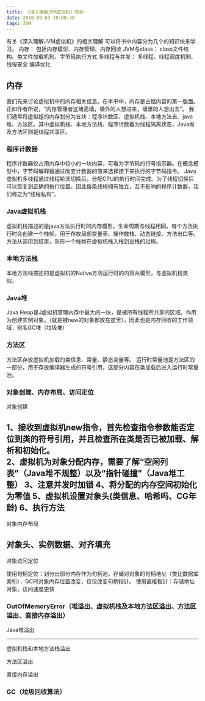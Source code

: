 ```yaml
---
title: 《深入理解JVM虚拟机》内存
date: 2018-09-03 18:08:30
tags: JVM
---
```

有关《深入理解JVM虚拟机》的相关理解
可以将书中内容分为几个的知识块来学习。
内存：
	包括内存模型、内存管理、内存回收
JVM与class：
	class文件结构、类文件加载机制、字节码执行方式
多线程与并发：
	多线程、线程调度机制、线程安全
编译优化

## 内存
我们先来讨论虚拟机中的内存相关信息。在本书中，内存是占据内容的第一版面。正如作者所说，“内存管理者这堵高墙，墙外的人想进来，墙里的人想出去”。
我们通常将虚拟姐的内存划分为五块：程序计数区、虚拟机栈、本地方法去、java堆、方法区。其中虚拟机栈、本地方法栈、程序计数器为线程隔离状态，Java堆及方法区则是线程共享区。

### 程序计数器
程序计数器仅占用内存中较小的一块内容，可看为字节码的行号指示器。在概念模型中，字节码解释器通过改变计数器的值来选择接下来执行的字节码指令。
Java虚拟机多线程通过线程轮流切换后，分配CPU的执行时间完成。为了线程切换后可以恢复到正确的执行位置，因此每条线程拥有独立，互不影响的程序计数器，我们称之为“线程私有”。

### Java虚拟机栈
虚拟机栈描述的是java方法执行时的内存模型，生命周期与线程相同。每个方法执行时会创建一个栈帧，用于存放局部变量表、操作数栈、动态链接、方法出口等。方法从调用到结束，队形一个栈帧在虚拟机栈入栈到出栈的过程。

### 本地方法栈
本地方法栈描述的是虚拟机的Native方法运行时的内容从模型，与虚拟机栈类似。

### Java堆
Java Heap是J虚拟机管理内存中最大的一块，是被所有线程所共享的区域。作用为创建实例对象。（就是被new的对象都放在这里），因此也是内存回收的工作领域，别名GC堆（垃圾堆）

### 方法区
方法区存放虚拟机加载的类信息、常量、静态变量等。
运行时常量池是方法区的一部分，用于存放编译器生成的符号引用，这部分内容在类加载后进入运行时常量池。

###  对象创建、内存布局、访问定位

对象创建

1、接收到虚拟机new指令，首先检查指令参数能否定位到类的符号引用，并且检查所在类是否已被加载、解析和初始化。  
2、虚拟机为对象分配内存，需要了解“空闲列表”（Java堆不规整）以及“指针碰撞”（Java堆工整）
3、注意并发时加锁
4、将分配的内存空间初始化为零值
5、虚拟机设置对象头(类信息、哈希吗、CG年龄)
6、执行<init>方法
---
对象内存布局

对象头、实例数据、对齐填充
---
对象访问定位

使用句柄定位：划分出部分内存作为句柄池，存储对对象的句柄地址（类比数据库索引），GC时对象内存位置改变，仅仅改变句柄指针。
使用直接指针：存储地址对象，访问速度更快

### OutOfMemoryError（堆溢出、虚拟机栈及本地方法区溢出、方法区溢出、直接内存溢出）
Java堆溢出

---
虚拟机栈和本地方法栈溢出

方法区溢出

直接内存溢出


### GC（垃圾回收算法）










